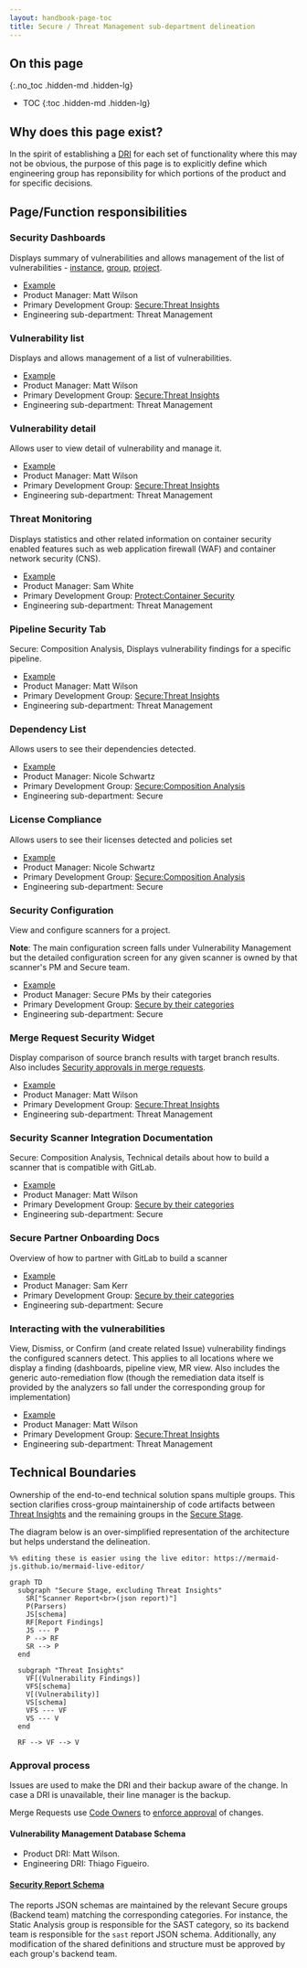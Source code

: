 ```yaml
---
layout: handbook-page-toc
title: Secure / Threat Management sub-department delineation
---
```


## On this page
{:.no_toc .hidden-md .hidden-lg}

- TOC
{:toc .hidden-md .hidden-lg}

## Why does this page exist?

In the spirit of establishing a [DRI](/handbook/people-group/directly-responsible-individuals/) for each set of functionality where this may not be obvious, the purpose of this page is to explicitly define which engineering group has reponsibility for which portions of the product and for specific decisions.

## Page/Function responsibilities

###	Security Dashboards

Displays summary of vulnerabilities and allows management of the list of vulnerabilities - [instance](https://docs.gitlab.com/ee/user/application_security/security_dashboard/#instance-security-dashboard), [group](https://docs.gitlab.com/ee/user/application_security/security_dashboard/#group-security-dashboard), [project](https://docs.gitlab.com/ee/user/application_security/security_dashboard/#project-security-dashboard).

* [Example](https://gitlab.com/gitlab-org/protect/webgoat/-/security/dashboard/?project_id=17172530&scope=dismissed&page=1&days=90)
* Product Manager: Matt Wilson
* Primary Development Group: [Secure:Threat Insights](/handbook/product/product-categories/#threat-insights-group)
* Engineering sub-department: Threat Management


###	Vulnerability list

Displays and allows management of a list of vulnerabilities.

* [Example](https://gitlab.com/gitlab-org/protect/webgoat/-/security/vulnerabilities)
* Product Manager: Matt Wilson
* Primary Development Group: [Secure:Threat Insights](/handbook/product/product-categories/#threat-insights-group)
* Engineering sub-department: Threat Management

###	Vulnerability detail

Allows user to view detail of vulnerability and manage it.

* [Example](https://gitlab.com/gitlab-org/protect/webgoat/-/security/vulnerabilities/870888)
* Product Manager: Matt Wilson
* Primary Development Group: [Secure:Threat Insights](/handbook/product/product-categories/#threat-insights-group)
* Engineering sub-department: Threat Management


###	Threat Monitoring

Displays statistics and other related information on container security enabled features such as web application firewall (WAF) and container network security (CNS).

* [Example](https://gitlab.com/gitlab-org/protect/waf-enablement-demo/-/threat_monitoring)
* Product Manager: Sam White
* Primary Development Group: [Protect:Container Security](/handbook/product/product-categories/#container-security-group)
* Engineering sub-department: Threat Management


###	Pipeline Security Tab

Secure: Composition Analysis, Displays vulnerability findings for a specific pipeline.

* [Example](https://gitlab.com/gitlab-org/protect/webgoat/pipelines/121635847/security)
* Product Manager: Matt Wilson
* Primary Development Group: [Secure:Threat Insights](/handbook/product/product-categories/#threat-insights-group)
* Engineering sub-department: Threat Management


###	Dependency List

Allows users to see their dependencies detected.

* [Example](https://gitlab.com/gitlab-org/protect/webgoat/-/dependencies)
* Product Manager: Nicole Schwartz
* Primary Development Group: [Secure:Composition Analysis](/handbook/product/product-categories/#composition-analysis-group)
* Engineering sub-department: Secure


###	License Compliance

Allows users to see their licenses detected and policies set

* [Example](https://gitlab.com/gitlab-org/protect/webgoat/-/licenses)
* Product Manager: Nicole Schwartz
* Primary Development Group: [Secure:Composition Analysis](/handbook/product/product-categories/#composition-analysis-group)
* Engineering sub-department: Secure


###	Security Configuration

View and configure scanners for a project.

**Note**: The main configuration screen falls under Vulnerability Management but the detailed configuration screen for any given scanner is owned by that scanner's PM and Secure team.

* [Example](https://gitlab.com/gitlab-org/protect/webgoat/-/security/configuration)
* Product Manager: Secure PMs by their categories
* Primary Development Group: [Secure by their categories](/handbook/product/product-categories/#secure-stage)
* Engineering sub-department: Secure


###	Merge Request Security Widget

Display comparison of source branch results with target branch results. Also includes [Security approvals in merge requests](https://docs.gitlab.com/ee/user/application_security/#security-approvals-in-merge-requests).

* [Example](https://docs.gitlab.com/ee/user/project/merge_requests/#security-reports)
* Product Manager: Matt Wilson
* Primary Development Group: [Secure:Threat Insights](/handbook/product/product-categories/#threat-insights-group)
* Engineering sub-department: Threat Management


###	Security Scanner Integration Documentation

Secure: Composition Analysis, Technical details about how to build a scanner that is compatible with GitLab.

* [Example](https://docs.gitlab.com/ee/development/integrations/secure.html)
* Product Manager: Matt Wilson
* Primary Development Group: [Secure by their categories](/handbook/product/product-categories/#secure-stage)
* Engineering sub-department: Secure


###	Secure Partner Onboarding Docs

Overview of how to partner with GitLab to build a scanner

* [Example](https://docs.gitlab.com/ee/development/integrations/secure_partner_integration.html#secure-partner-integration---onboarding-process)
* Product Manager: Sam Kerr
* Primary Development Group: [Secure by their categories](/handbook/product/product-categories/#secure-stage)
* Engineering sub-department: Secure


###	Interacting with the vulnerabilities

View, Dismiss, or Confirm (and create related Issue) vulnerability findings the configured scanners detect. This applies to all locations where we display a finding (dashboards, pipeline view, MR view. Also includes the generic auto-remediation flow (though the remediation data itself is provided by the analyzers so fall under the corresponding group for implementation)

* [Example](https://docs.gitlab.com/ee/user/application_security/index.html#interacting-with-the-vulnerabilities)
* Product Manager: Matt Wilson
* Primary Development Group: [Secure:Threat Insights](/handbook/product/product-categories/#threat-insights-group)
* Engineering sub-department: Threat Management


## Technical Boundaries

Ownership of the end-to-end technical solution spans multiple groups. This section clarifies
cross-group maintainership of code artifacts between [Threat
Insights](/handbook/product/product-categories/#threat-insights-group) and the remaining groups in
the [Secure Stage](/handbook/product/product-categories/#secure-stage).

The diagram below is an over-simplified representation of the architecture but helps understand the
delineation.

```mermaid
%% editing these is easier using the live editor: https://mermaid-js.github.io/mermaid-live-editor/

graph TD
  subgraph "Secure Stage, excluding Threat Insights"
    SR["Scanner Report<br>(json report)"]
    P(Parsers)
    JS[schema]
    RF[Report Findings]
    JS --- P
    P --> RF
    SR --> P
  end

  subgraph "Threat Insights"
    VF[(Vulnerability Findings)]
    VFS[schema]
    V[(Vulnerability)]
    VS[schema]
    VFS --- VF
    VS --- V
  end

  RF --> VF --> V
```

### Approval process

Issues are used to make the DRI and their backup aware of the change. In case a DRI is unavailable,
their line manager is the backup.

Merge Requests use [Code Owners](https://gitlab.com/gitlab-org/gitlab/-/blob/master/.gitlab/CODEOWNERS) to [enforce approval](https://docs.gitlab.com/ee/user/project/code_owners.html#approvals-by-code-owners) of changes.


#### Vulnerability Management Database Schema

* Product DRI: Matt Wilson.
* Engineering DRI: Thiago Figueiro.


#### [Security Report Schema](https://gitlab.com/gitlab-org/security-products/security-report-schemas)

The reports JSON schemas are maintained by the relevant Secure groups (Backend team) matching the corresponding categories.
For instance, the Static Analysis group is responsible for the SAST category, so its backend team is responsible for the `sast` report JSON schema.
Additionally, any modification of the shared definitions and structure must be approved by each group's backend team.

